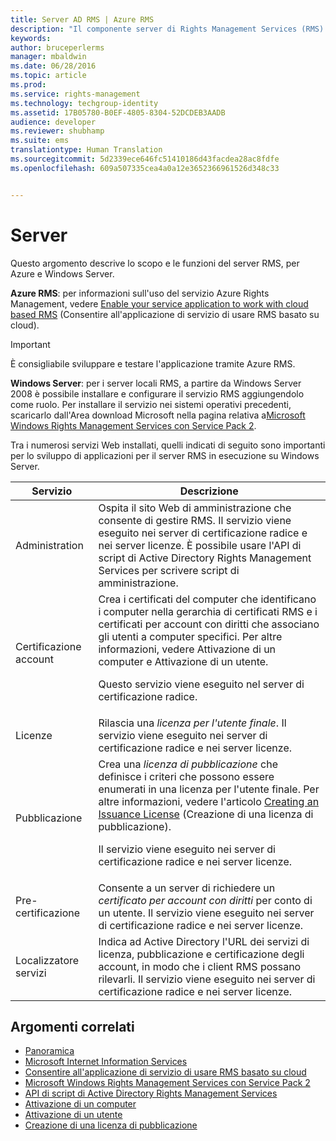 ```yaml
---
title: Server AD RMS | Azure RMS
description: "Il componente server di Rights Management Services (RMS) è implementato da un set di servizi Web in esecuzione in Microsoft Internet Information Services."
keywords: 
author: bruceperlerms
manager: mbaldwin
ms.date: 06/28/2016
ms.topic: article
ms.prod: 
ms.service: rights-management
ms.technology: techgroup-identity
ms.assetid: 17B05780-B0EF-4805-8304-52DCDEB3AADB
audience: developer
ms.reviewer: shubhamp
ms.suite: ems
translationtype: Human Translation
ms.sourcegitcommit: 5d2339ece646fc51410186d43facdea28ac8fdfe
ms.openlocfilehash: 609a507335cea4a0a12e3652366961526d348c33


---
```


# Server

Questo argomento descrive lo scopo e le funzioni del server RMS, per Azure e Windows Server.

**Azure RMS**: per informazioni sull'uso del servizio Azure Rights Management, vedere [Enable your service application to work with cloud based RMS](how-to-use-file-api-with-aadrm-cloud.md) (Consentire all'applicazione di servizio di usare RMS basato su cloud).

> [!IMPORTANT] 
> È consigliabile sviluppare e testare l'applicazione tramite Azure RMS.

**Windows Server**: per i server locali RMS, a partire da Windows Server 2008 è possibile installare e configurare il servizio RMS aggiungendolo come ruolo. Per installare il servizio nei sistemi operativi precedenti, scaricarlo dall'Area download Microsoft nella pagina relativa a[Microsoft Windows Rights Management Services con Service Pack 2](http://www.microsoft.com/download/en/details.aspx?id=4909).

Tra i numerosi servizi Web installati, quelli indicati di seguito sono importanti per lo sviluppo di applicazioni per il server RMS in esecuzione su Windows Server.

| Servizio | Descrizione |
|---------|-------------|
| Administration | Ospita il sito Web di amministrazione che consente di gestire RMS. Il servizio viene eseguito nei server di certificazione radice e nei server licenze. È possibile usare l'API di script di Active Directory Rights Management Services per scrivere script di amministrazione.|
| Certificazione account |Crea i certificati del computer che identificano i computer nella gerarchia di certificati RMS e i certificati per account con diritti che associano gli utenti a computer specifici. Per altre informazioni, vedere Attivazione di un computer e Attivazione di un utente.<p><p>Questo servizio viene eseguito nel server di certificazione radice. |
|Licenze | Rilascia una *licenza per l'utente finale*. Il servizio viene eseguito nei server di certificazione radice e nei server licenze.|
|Pubblicazione | Crea una *licenza di pubblicazione* che definisce i criteri che possono essere enumerati in una licenza per l'utente finale. Per altre informazioni, vedere l'articolo [Creating an Issuance License](https://msdn.microsoft.com/library/Aa362355) (Creazione di una licenza di pubblicazione).<p><p>Il servizio viene eseguito nei server di certificazione radice e nei server licenze.|
|Pre-certificazione | Consente a un server di richiedere un *certificato per account con diritti* per conto di un utente. Il servizio viene eseguito nei server di certificazione radice e nei server licenze.|
|Localizzatore servizi | Indica ad Active Directory l'URL dei servizi di licenza, pubblicazione e certificazione degli account, in modo che i client RMS possano rilevarli. Il servizio viene eseguito nei server di certificazione radice e nei server licenze.|

## Argomenti correlati ##
* [Panoramica](ad-rms-overview.md)
* [Microsoft Internet Information Services](http://www.iis.net/overview)
* [Consentire all'applicazione di servizio di usare RMS basato su cloud](how-to-use-file-api-with-aadrm-cloud.md)
* [Microsoft Windows Rights Management Services con Service Pack 2](http://www.microsoft.com/download/en/details.aspx?id=4909)
* [API di script di Active Directory Rights Management Services](https://msdn.microsoft.com/library/Bb968797)
* [Attivazione di un computer](https://msdn.microsoft.com/library/Cc530377)
* [Attivazione di un utente](https://msdn.microsoft.com/library/Cc530378)
* [Creazione di una licenza di pubblicazione](https://msdn.microsoft.com/library/Aa362355)

 

 



<!--HONumber=Aug16_HO4-->


